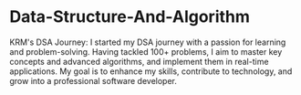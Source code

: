 # Data-Structure-And-Algorithm
KRM's DSA Journey:  I started my DSA journey with a passion for learning and problem-solving. Having tackled 100+ problems, I aim to master key concepts and advanced algorithms, and implement them in real-time applications. My goal is to enhance my skills, contribute to technology, and grow into a professional software developer.
